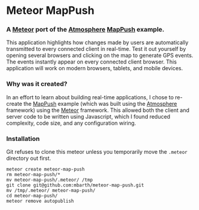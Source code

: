 # Meteor MapPush

### A [Meteor](http://meteor.com) port of the [Atmosphere](https://github.com/Atmosphere/atmosphere) [MapPush](https://github.com/ncolomer/MapPush) example.

This application highlights how changes made by users are automatically transmitted to every connected
client in real-time. Test it out yourself by opening several browsers and clicking on the map to
generate GPS events. The events instantly appear on every connected client browser. This application
will work on modern browsers, tablets, and mobile devices.

### Why was it created?

In an effort to learn about building real-time applications, I chose to re-create the [MapPush](https://github.com/ncolomer/MapPush)
example (which was built using the [Atmosphere](https://github.com/Atmosphere/atmosphere) framework) using the [Meteor](http://meteor.com)
framework. This allowed both the client and server code to be written using Javascript, which I found reduced complexity, code size,
and any configuration wiring.

### Installation

Git refuses to clone this meteor unless you temporarily move the `.meteor` directory out first.

```
meteor create meteor-map-push
rm meteor-map-push/*
mv meteor-map-push/.meteor/ /tmp
git clone git@github.com:mbarth/meteor-map-push.git
mv /tmp/.meteor/ meteor-map-push/
cd meteor-map-push/
meteor remove autopublish
```
